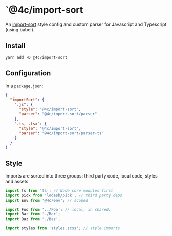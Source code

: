 # `@4c/import-sort

An [import-sort](https://github.com/renke/import-sort#import-sort) style config and
custom parser for Javascript and Typescript (using babel).

## Install

```
yarn add -D @4c/import-sort
```

## Configuration

In a `package.json`:

```json
{
  "importSort": {
    ".js": {
      "style": "@4c/import-sort",
      "parser": "@4c/import-sort/parser"
    },
    ".ts, .tsx": {
      "style": "@4c/import-sort",
      "parser": "@4c/import-sort/parser-ts"
    }
  }
}
```

## Style

Imports are sorted into three groups: third party code, local code, styles and assets

```js
import fs from 'fs'; // Node core modules first
import pick from 'lodash/pick'; // third party deps
import Env from '@4c/env'; // scoped

import Foo from '../Foo'; // local, in shared.
import Bar from './Bar';
import Baz from './Baz';

import styles from 'styles.scss'; // style imports
```

